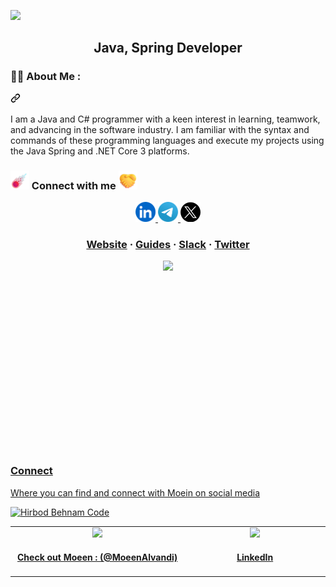 ![](https://komarev.com/ghpvc/?username=MoeinAlvandi&base=1000&color=blue)
<h2 align="center" class="heading-element" dir="auto">Java, Spring Developer</h2>
<div class="markdown-heading" dir="auto"><h3 class="heading-element" dir="auto">👨‍💻 About Me :</h3><a id="user-content-man_technologist-about-me-" class="anchor" aria-label="Permalink: :man_technologist: About Me :" href="#man_technologist-about-me-"><svg class="octicon octicon-link" viewBox="0 0 16 16" version="1.1" width="16" height="16" aria-hidden="true"><path d="m7.775 3.275 1.25-1.25a3.5 3.5 0 1 1 4.95 4.95l-2.5 2.5a3.5 3.5 0 0 1-4.95 0 .751.751 0 0 1 .018-1.042.751.751 0 0 1 1.042-.018 1.998 1.998 0 0 0 2.83 0l2.5-2.5a2.002 2.002 0 0 0-2.83-2.83l-1.25 1.25a.751.751 0 0 1-1.042-.018.751.751 0 0 1-.018-1.042Zm-4.69 9.64a1.998 1.998 0 0 0 2.83 0l1.25-1.25a.751.751 0 0 1 1.042.018.751.751 0 0 1 .018 1.042l-1.25 1.25a3.5 3.5 0 1 1-4.95-4.95l2.5-2.5a3.5 3.5 0 0 1 4.95 0 .751.751 0 0 1-.018 1.042.751.751 0 0 1-1.042.018 1.998 1.998 0 0 0-2.83 0l-2.5 2.5a1.998 1.998 0 0 0 0 2.83Z"></path></svg></a></div>


<p>
  
  I am a Java and C# programmer with a keen interest in learning, teamwork, and advancing in the software industry. I am familiar with the syntax and commands of these programming languages and execute my projects using the Java Spring and .NET Core 3 platforms.
</p>
<h3 class="heading-element" dir="auto">
    <a target="_blank" rel="noopener noreferrer nofollow" href="https://raw.githubusercontent.com/justindhillon/justindhillon/main/assets/meteor.png"><img src="https://raw.githubusercontent.com/justindhillon/justindhillon/main/assets/meteor.png" width="30" height="30" style="max-width: 100%;"></a>
    Connect with me 
    <a target="_blank" rel="noopener noreferrer nofollow" href="https://raw.githubusercontent.com/justindhillon/justindhillon/main/assets/hands.png"><img src="https://raw.githubusercontent.com/justindhillon/justindhillon/main/assets/hands.png" width="30" height="30" style="max-width: 100%;"></a>
  </h3>
<div id="user-content-badges" align="center" dir="auto">
  <a href="#">
    </a><a href="https://www.linkedin.com/in/moeen-alvandi" rel="nofollow">
    <img src="https://github.com/MoeinAlvandi/CleanCodeTools/blob/main/linkedin.png?raw=true" style="width: 32px;">
  </a>

 
  <a href="https://t.me/Mrprogrammer1398" rel="nofollow">
    <img src="https://github.com/MoeinAlvandi/CleanCodeTools/blob/main/telegramIcon2.png?raw=true" alt="" style="width: 32px;">
  </a>
  <a href="https://x.com/MoeenAlvandi">
    <img src="https://github.com/MoeinAlvandi/CleanCodeTools/blob/main/x.jpg.png?raw=true" style="width: 32px">
  </a>
</div>
  
<h3 align="center" class="heading-element" dir="auto">
    <a href="https://testcontainers.com/" rel="nofollow">Website</a>
    <span> · </span>
    <a href="https://testcontainers.com/guides/" rel="nofollow">Guides</a>
    <span> · </span>
    <a href="https://slack.testcontainers.org/" rel="nofollow">Slack</a>
    <span> · </span>
    <a href="https://twitter.com/testcontainers" rel="nofollow">Twitter</a>
</h3>



<div align="center" dir="auto">
  <animated-image data-catalyst="" style="width: 600px;"><a target="_blank" rel="noopener noreferrer nofollow" href="https://camo.githubusercontent.com/d26893d99fe76f99fcf7d36e586ad8a0133c131fd4b101fe56494105b4238549/68747470733a2f2f6d656469612e67697068792e636f6d2f6d656469612f645765734263544c61766b5a754733354d492f67697068792e676966" data-target="animated-image.originalLink"><img src="https://camo.githubusercontent.com/d26893d99fe76f99fcf7d36e586ad8a0133c131fd4b101fe56494105b4238549/68747470733a2f2f6d656469612e67697068792e636f6d2f6d656469612f645765734263544c61766b5a754733354d492f67697068792e676966" height="300" data-canonical-src="https://media.giphy.com/media/dWesBcTLavkZuG35MI/giphy.gif" style="max-width: 100%; display: inline-block;" data-target="animated-image.originalImage"></a>
      <span class="AnimatedImagePlayer" data-target="animated-image.player" hidden="">
        <a data-target="animated-image.replacedLink" class="AnimatedImagePlayer-images" href="https://camo.githubusercontent.com/d26893d99fe76f99fcf7d36e586ad8a0133c131fd4b101fe56494105b4238549/68747470733a2f2f6d656469612e67697068792e636f6d2f6d656469612f645765734263544c61766b5a754733354d492f67697068792e676966" target="_blank">
          
   
</div>

<h3 class="heading-element" dir="auto">Connect</h3>
<p>Where you can find and connect with Moein on social media</p>

<p dir="auto"><a target="_blank" rel="noopener noreferrer nofollow" href="https://camo.githubusercontent.com/2ae0d1076f98187f852226c8f03da58355f432cef24b5da2bdf2a9e61d062a2e/68747470733a2f2f6769746875622d726561646d652d73746174732e76657263656c2e6170702f6170692f746f702d6c616e67732f3f757365726e616d653d486972626f644265686e616d26686964653d4a7570797465722532304e6f7465626f6f6b2c48544d4c267468656d653d746f6b796f6e69676874"><img src="https://camo.githubusercontent.com/2ae0d1076f98187f852226c8f03da58355f432cef24b5da2bdf2a9e61d062a2e/68747470733a2f2f6769746875622d726561646d652d73746174732e76657263656c2e6170702f6170692f746f702d6c616e67732f3f757365726e616d653d486972626f644265686e616d26686964653d4a7570797465722532304e6f7465626f6f6b2c48544d4c267468656d653d746f6b796f6e69676874" alt="Hirbod Behnam Code" data-canonical-src="https://github-readme-stats.vercel.app/api/top-langs/?username=HirbodBehnam&amp;hide=Jupyter%20Notebook,HTML&amp;theme=tokyonight" style="max-width: 100%;"></a></p>
<table width="100%">
  <tr>
     <td align="center" valign="top" width="17%">
        <a rel="me" target="_blank" href="https://x.com/MoeenAlvandi?t=6Pbys85hOdyfDXfVZolzAg&s=35" target="_blank">
            <img src="https://s30.picofile.com/file/8473350668/x_logo_twitter_new_brand_containa_copy.png" height="100"/>
            <h4>Check out Moeen : (@MoeenAlvandi)</h4>
        </a>
    </td>
    <td align="center" valign="top" width="17%">
       <a rel="me" target="_blank" href="https://www.linkedin.com/in/moeen-alvandi" target="_blank">
            <img src="https://www.habuma.com/img/linkedin.png" height="100"/>
            <h4>LinkedIn</h4>
        </a>
    </td>
  </tr>
</table>  




<!--
**MoeinAlvandi/MoeinAlvandi** is a ✨ _special_ ✨ repository because its `README.md` (this file) appears on your GitHub profile.

Here are some ideas to get you started:

- 🔭 I’m currently working on ...
- 🌱 I’m currently learning ...
- 👯 I’m looking to collaborate on ...
- 🤔 I’m looking for help with ...
- 💬 Ask me about ...
- 📫 How to reach me: ...
- 😄 Pronouns: ...
- ⚡ Fun fact: ...
-->
